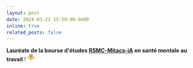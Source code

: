 ```yaml
---
layout: post
date: 2024-03-22 15:59:00-0400
inline: true
related_posts: false
---
```


<b>Lauréate de la bourse d'études <a href="https://www.mhrc-rsmc.ca/boursesdetudes/chloevoyer">RSMC-Mitacs-iA</a> en santé mentale au travail</b> ! <img src="/assets/img/icons/prize-money.svg" width="20" height="20" alt="prize-money">